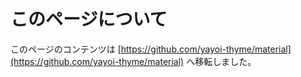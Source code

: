 # このページについて
このページのコンテンツは [https://github.com/yayoi-thyme/material](https://github.com/yayoi-thyme/material) へ移転しました。
